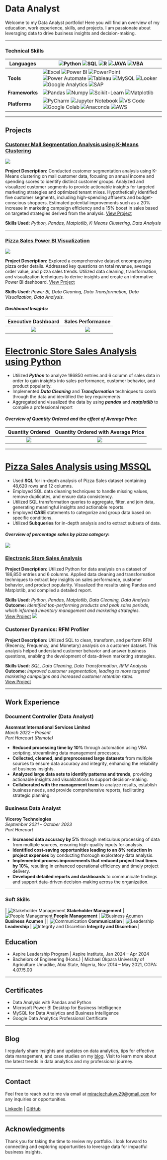 # Data Analyst 

Welcome to my Data Analyst portfolio! Here you will find an overview of my education, work experience, skills, and projects. I am passionate about leveraging data to drive business insights and decision-making. 

---

### **Technical Skills**

| **Languages** | ![Python](https://img.shields.io/badge/Python-3776AB?style=flat&logo=python&logoColor=white&logoWidth=20&logoHeight=20) ![SQL](https://img.shields.io/badge/SQL-3776AB?style=flat&logo=sql&logoColor=white&logoWidth=20&logoHeight=20) ![R](https://img.shields.io/badge/R-276DC3?style=flat&logo=r&logoColor=white&logoWidth=20&logoHeight=20) ![JAVA](https://img.shields.io/badge/Java-007396?style=flat&logo=java&logoColor=white&logoWidth=20&logoHeight=20) ![VBA](https://img.shields.io/badge/VBA-217346?style=flat&logo=vba&logoColor=white&logoWidth=20&logoHeight=20) |
| ------------- | ----------------------------------------------------------------------------------------------------------------------------------------------------------------------------------------------------------------------------------------------------------------------------------------------------------------------------------------------------------------------------------------------------------------------------------------------------------- |
| **Tools** | ![Excel](https://img.shields.io/badge/Excel-217346?style=flat&logo=microsoft-excel&logoColor=white&logoWidth=20&logoHeight=20) ![Power BI](https://img.shields.io/badge/Power%20BI-F2C811?style=flat&logo=power-bi&logoColor=black&logoWidth=20&logoHeight=20) ![PowerPoint](https://img.shields.io/badge/PowerPoint-B7472A?style=flat&logo=microsoft-powerpoint&logoColor=white&logoWidth=20&logoHeight=20) ![Power Automate](https://img.shields.io/badge/Power%20Automate-0089D6?style=flat&logo=power-automate&logoColor=white&logoWidth=20&logoHeight=20) ![Tableau](https://img.shields.io/badge/Tableau-E97627?style=flat&logo=tableau&logoColor=white&logoWidth=20&logoHeight=20) ![MySQL](https://img.shields.io/badge/MySQL-4479A1?style=flat&logo=mysql&logoColor=white&logoWidth=20&logoHeight=20) ![Looker](https://img.shields.io/badge/Looker-4285F4?style=flat&logo=looker&logoColor=white&logoWidth=20&logoHeight=20) ![Google Analytics](https://img.shields.io/badge/Google%20Analytics-E37400?style=flat&logo=google-analytics&logoColor=white&logoWidth=20&logoHeight=20) ![SAP](https://img.shields.io/badge/SAP-0FAAFF?style=flat&logo=sap&logoColor=white&logoWidth=20&logoHeight=20) |
| **Frameworks** | ![Pandas](https://img.shields.io/badge/Pandas-150458?style=flat&logo=pandas&logoColor=white&logoWidth=20&logoHeight=20) ![Numpy](https://img.shields.io/badge/Numpy-013243?style=flat&logo=numpy&logoColor=white&logoWidth=20&logoHeight=20) ![Scikit-Learn](https://img.shields.io/badge/Scikit%20Learn-F7931E?style=flat&logo=scikit-learn&logoColor=white&logoWidth=20&logoHeight=20) ![Matplotlib](https://img.shields.io/badge/Matplotlib-3776AB?style=flat&logo=python&logoColor=white&logoWidth=20&logoHeight=20) |
| **Platforms** | ![PyCharm](https://img.shields.io/badge/PyCharm-000000?style=flat&logo=pycharm&logoColor=white&logoWidth=20&logoHeight=20) ![Jupyter Notebook](https://img.shields.io/badge/Jupyter%20Notebook-F37626?style=flat&logo=jupyter&logoColor=white&logoWidth=20&logoHeight=20) ![VS Code](https://img.shields.io/badge/VS%20Code-007ACC?style=flat&logo=visual-studio-code&logoColor=white&logoWidth=20&logoHeight=20) ![Google Colab](https://img.shields.io/badge/Google%20Colab-F9AB00?style=flat&logo=google-colab&logoColor=white&logoWidth=20&logoHeight=20) ![Anaconda](https://img.shields.io/badge/Anaconda-44A833?style=flat&logo=anaconda&logoColor=white&logoWidth=20&logoHeight=20) ![AWS](https://img.shields.io/badge/AWS-232F3E?style=flat&logo=amazon-aws&logoColor=white&logoWidth=20&logoHeight=20) |


---

## Projects

### [Customer Mall Segmentation Analysis using K-Means Clustering](https://github.com/miraclechukwu/Customer-Segmentation-Using-K-Means-Clusters)

![](Portfolio/customer_image.png)

**Project Description:** Conducted customer segmentation analysis using K-Means clustering on mall customer data, focusing on annual income and spending scores to identify distinct customer groups. Analyzed and visualized customer segments to provide actionable insights for targeted marketing strategies and optimized tenant mixes. Hypothetically identified five customer segments, including high-spending affluents and budget-conscious shoppers. Estimated potential improvements such as a 20% increase in marketing campaign efficiency and a 15% boost in sales based on targeted strategies derived from the analysis. [View Project](https://github.com/miraclechukwu/Customer-Segmentation-Using-K-Means-Clusters)


**Skills Used:** _Python, Pandas, Matplotlib, K-Means Clustering, Data Analysis_  
  

----

### [Pizza Sales Power BI Visualization](https://github.com/miraclechukwu/Pizza-Sales-Power-BI)

![](Portfolio/pizza_sales_intro.png)

**Project Description:** Explored a comprehensive dataset encompassing pizza order details. Addressed key questions on total revenue, average order value, and pizza sales trends. Utilized data cleaning, transformation, and visualization techniques to derive insights and create an informative Power BI dashboard.  [View Project](https://github.com/miraclechukwu/Pizza-Sales-Power-BI)


**Skills Used:** _Power BI, Data Cleaning, Data Transformation, Data Visualization, Data Analysis._  

#### _Dashboard Insights_:

Executive Dashboard             |  Sales Performance
:------------------------------:|:--------------------:
![](Portfolio/executive_dashboard.JPG) |  ![](Portfolio/sales_performance.JPG)

# [Electronic Store Sales Analysis using Python](https://github.com/miraclechukwu/Electronic-Store-Sales-Analysis)

-	Utilized **_Python_** to analyze 186850 entries and 6 column of sales data in order to gain insights into sales performance, customer behavior, and product popularity. 
-	Implemented **_Data Cleaning_** and **_Transformation_** techniques to comb through the data and identified the key requirements 
-	Aggregated and visualized the data by using **_pandas_** and **_matplotlib_** to compile a professional report

#### _Overview of Quantity Ordered and the effect of Average Price_:

Quantity Ordered                |  Quantity Ordered with Average Price
:------------------------------:|:--------------------:
![](quantity_ordered_chart.JPG) |  ![](quantity_ordered_with_average_price.JPG)

---

# [Pizza Sales Analysis using MSSQL](https://github.com/miraclechukwu/PIZZA-SALES-ANALYSIS/tree/main)
- Used **SQL** for in-depth analysis of Pizza Sales dataset containing 48,620 rows and 12 columns.
- Employed SQL data cleaning techniques to handle missing values, remove duplicates, and ensure data consistency.
- Utilized SQL transformation queries to aggregate, filter, and join data, generating meaningful insights and actionable reports.
- Employed **CASE** statements to categorize and group data based on specific conditions.
- Utilized **Subqueries** for in-depth analysis and to extract subsets of data.

#### _Overview of percentage sales by pizza category_:

![](https://github.com/miraclechukwu/PIZZA-SALES-ANALYSIS/blob/main/Image%20Folder/percentage_sales_by_category.JPG)



### [Electronic Store Sales Analysis](https://github.com/miraclechukwu/Electronic-Store-Sales-Analysis/tree/main)
**Project Description:**  Utilized Python for data analysis on a dataset of 186,850 entries and 6 columns. Applied data cleaning and transformation techniques to extract key insights on sales performance, customer behavior, and product popularity. Visualized the results using Pandas and Matplotlib, and compiled a detailed report.

**Skills Used:** _Python, Pandas, Matplotlib, Data Cleaning, Data Analysis_  
**Outcome:** _Identified top-performing products and peak sales periods, which informed inventory management and marketing strategies._  
[View Project](https://github.com/miraclechukwu/Electronic-Store-Sales-Analysis/tree/main)
![](quantity_ordered_chart.JPG)

### Customer Dynamics: RFM Profiler
**Project Description:**  Utilized SQL to clean, transform, and perform RFM (Recency, Frequency, and Monetary) analysis on a customer dataset. This analysis helped understand customer behavior and answer business questions, enabling the development of data-driven marketing strategies.

**Skills Used:** _SQL, Data Cleaning, Data Transformation, RFM Analysis_  
**Outcome:** _Improved customer segmentation, leading to more targeted marketing campaigns and increased customer retention rates._  
[View Project](https://github.com/your-username/customer-dynamics-rfm-profiler)

---

## Work Experience

### Document Controller (Data Analyst)
**Asommat International Services Limited**  
_March 2022 – Present_  
_Port Harcourt (Remote)_

- **Reduced processing time by 10%** through automation using VBA scripting, streamlining data management processes.
- **Collected, cleaned, and preprocessed large datasets** from multiple sources to ensure data accuracy and integrity, enhancing the reliability of business insights.
- **Analyzed large data sets to identify patterns and trends**, providing actionable insights and visualizations to support decision-making.
- **Collaborated with the management team** to analyze results, establish business needs, and provide comprehensive reports, facilitating strategic planning.

### Business Data Analyst
**Viceroy Technologies**  
_September 2021 – October 2023_  
_Port Harcourt_

- **Increased data accuracy by 5%** through meticulous processing of data from multiple sources, ensuring high-quality inputs for analysis.
- **Identified cost-saving opportunities leading to an 8% reduction in project expenses** by conducting thorough exploratory data analysis.
- **Implemented process improvements that reduced project lead times by 10%**, resulting in enhanced operational efficiency and timely project delivery.
- **Developed detailed reports and dashboards** to communicate findings and support data-driven decision-making across the organization.

---

### Soft Skills

| ![Stakeholder Management](https://img.icons8.com/color/24/000000/handshake.png) **Stakeholder Management** | ![People Management](https://img.icons8.com/color/24/000000/conference-call.png) **People Management** | ![Business Acumen](https://img.icons8.com/color/24/000000/bar-chart.png) **Business Acumen** |
| ![Communication](https://img.icons8.com/color/24/000000/speech-bubble.png) **Communication** | ![Leadership](https://img.icons8.com/color/24/000000/leadership.png) **Leadership** | ![Integrity and Discretion](https://img.icons8.com/color/24/000000/shield.png) **Integrity and Discretion** |



## Education

- Aspire Leadership Program | Aspire Institute, Jan 2024 – Apr 2024
- Bachelors of Engineering (Hons.) | Michael Okpara University of Agriculture Umudike, Abia State, Nigeria, Nov 2014 – May 2021, CGPA: 4.07/5.00


---

## Certificates

- Data Analysis with Pandas and Python 
- Microsoft Power BI Desktop for Business Intelligence 
- MySQL for Data Analytics and Business Intelligence 
- Google Data Analytics Professional Certificate 

---

## Blog

I regularly share insights and updates on data analytics, tips for effective data management, and case studies on my [blog](https://medium.com/@miraclechukwu29). Visit to learn more about the latest trends in data analytics and my professional journey.

---

## Contact

Feel free to reach out to me via email at [miraclechukwu29@gmail.com](mailto:miraclechukwu29@gmail.com) for any inquiries or opportunities.

[LinkedIn](www.linkedin.com/in/miraclechukwu) | [GitHub](https://github.com/miraclechukwu)

---

## Acknowledgments

Thank you for taking the time to review my portfolio. I look forward to connecting and exploring opportunities to leverage data for impactful business insights.

